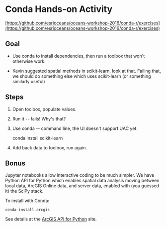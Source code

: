 Conda Hands-on Activity
=======================

[https://github.com/esrioceans/oceans-workshop-2016/conda-r/exercises](https://github.com/esrioceans/oceans-workshop-2016/conda-r/exercises)

Goal 
----

 - Use conda to install dependencies, then run a toolbox that won't otherwise work.

- Kevin suggested spatial methods in scikit-learn, look at that. Failing that, we should do something else which uses scikit-learn (or something similarly useful)

Steps
-----

1. Open toolbox, populate values.

2. Run it -- fails! Why's that?

3. Use conda -- command line, the UI doesn't support UAC yet.

    conda install scikit-learn

4. Add back data to toolbox, run again.

Bonus
-----

Jupyter notebooks allow interactive coding to be much simpler. We have Python API for Python which enables spatial data analysis moving between local data, ArcGIS Online data, and server data, enabled with (you guessed it) the SciPy stack.

To install with Conda:

    conda install arcgis

See details at the [ArcGIS API for Python](https://developers.arcgis.com/python/) site.
